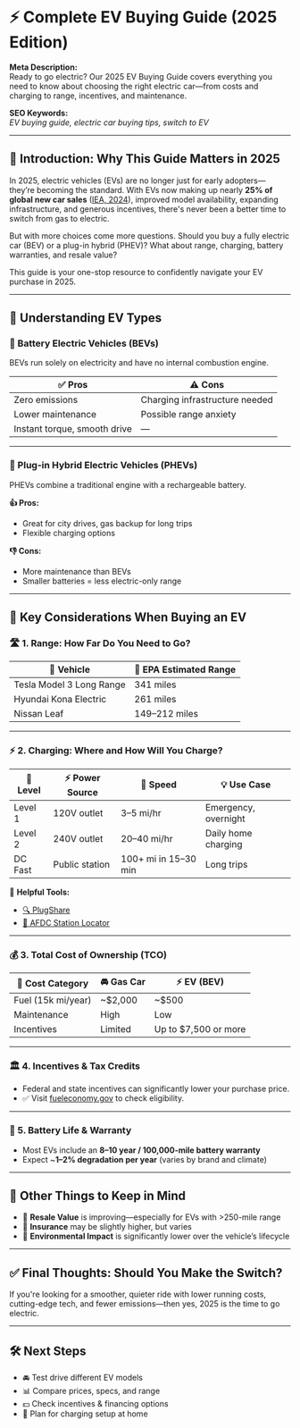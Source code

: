 # ⚡ Complete EV Buying Guide (2025 Edition)

**Meta Description:**  
Ready to go electric? Our 2025 EV Buying Guide covers everything you need to know about choosing the right electric car—from costs and charging to range, incentives, and maintenance.

**SEO Keywords:**  
_EV buying guide, electric car buying tips, switch to EV_

---

## 🚀 Introduction: Why This Guide Matters in 2025

In 2025, electric vehicles (EVs) are no longer just for early adopters—they’re becoming the standard. With EVs now making up nearly **25% of global new car sales** ([IEA, 2024](https://www.iea.org/reports/global-ev-outlook-2024)), improved model availability, expanding infrastructure, and generous incentives, there's never been a better time to switch from gas to electric.

But with more choices come more questions. Should you buy a fully electric car (BEV) or a plug-in hybrid (PHEV)? What about range, charging, battery warranties, and resale value?

This guide is your one-stop resource to confidently navigate your EV purchase in 2025.

---

## 🔌 Understanding EV Types

### 🔋 Battery Electric Vehicles (BEVs)

BEVs run solely on electricity and have no internal combustion engine.

| ✅ Pros | ⚠️ Cons |
|--------|---------|
| Zero emissions | Charging infrastructure needed |
| Lower maintenance | Possible range anxiety |
| Instant torque, smooth drive | — |

---

### 🔄 Plug-in Hybrid Electric Vehicles (PHEVs)

PHEVs combine a traditional engine with a rechargeable battery.

**👍 Pros:**  
- Great for city drives, gas backup for long trips  
- Flexible charging options  

**👎 Cons:**  
- More maintenance than BEVs  
- Smaller batteries = less electric-only range  

---

## 🛒 Key Considerations When Buying an EV

### 🛣️ 1. Range: How Far Do You Need to Go?

| 🚗 Vehicle | 🔋 EPA Estimated Range |
|------------|------------------------|
| Tesla Model 3 Long Range | 341 miles |
| Hyundai Kona Electric | 261 miles |
| Nissan Leaf | 149–212 miles |

---

### ⚡ 2. Charging: Where and How Will You Charge?

| 🔌 Level | ⚡ Power Source | 🚀 Speed | 💡 Use Case |
|----------|----------------|-----------|-------------|
| Level 1 | 120V outlet | 3–5 mi/hr | Emergency, overnight |
| Level 2 | 240V outlet | 20–40 mi/hr | Daily home charging |
| DC Fast | Public station | 100+ mi in 15–30 min | Long trips |

🔗 **Helpful Tools:**  
- [🔍 PlugShare](https://www.plugshare.com)  
- [📍 AFDC Station Locator](https://afdc.energy.gov/fuels/electricity_locations.html)

---

### 💰 3. Total Cost of Ownership (TCO)

| 🧾 Cost Category | 🚘 Gas Car | ⚡ EV (BEV) |
|------------------|------------|-------------|
| Fuel (15k mi/year) | ~$2,000 | ~$500 |
| Maintenance | High | Low |
| Incentives | Limited | Up to $7,500 or more |

---

### 🏛️ 4. Incentives & Tax Credits

- Federal and state incentives can significantly lower your purchase price.  
- ✅ Visit [fueleconomy.gov](https://fueleconomy.gov/feg/taxevb.shtml) to check eligibility.

---

### 🔋 5. Battery Life & Warranty

- Most EVs include an **8–10 year / 100,000-mile battery warranty**  
- Expect ~**1–2% degradation per year** (varies by brand and climate)

---

## 🧠 Other Things to Keep in Mind

- 🔄 **Resale Value** is improving—especially for EVs with >250-mile range  
- 💸 **Insurance** may be slightly higher, but varies  
- 🌱 **Environmental Impact** is significantly lower over the vehicle’s lifecycle

---

## ✅ Final Thoughts: Should You Make the Switch?

If you're looking for a smoother, quieter ride with lower running costs, cutting-edge tech, and fewer emissions—then yes, 2025 is the time to go electric.

---

## 🛠️ Next Steps

- 🚘 Test drive different EV models  
- 📊 Compare prices, specs, and range  
- 💵 Check incentives & financing options  
- 🔌 Plan for charging setup at home  
